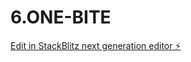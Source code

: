 # 6.ONE-BITE

[Edit in StackBlitz next generation editor ⚡️](https://stackblitz.com/~/github.com/tasinahmedrafi/6.ONE-BITE)